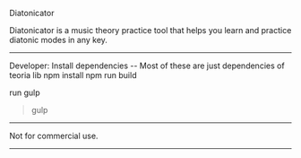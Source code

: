 Diatonicator

Diatonicator is a music theory practice tool that helps you learn and practice diatonic modes in any key.

--------------------------------------------------------------

Developer:
Install dependencies
-- Most of these are just dependencies of teoria lib
npm install
npm run build

run gulp
> gulp 

--------------------------------------------------------------

Not for commercial use.

--------------------------------------------------------------